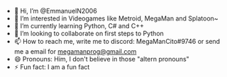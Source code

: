 - 👋 Hi, I’m @EmmanuelN2006
- 👀 I’m interested in Videogames like Metroid, MegaMan and Splatoon~ 
- 🌱 I’m currently learning Python, C# and C++
- 💞️ I’m looking to collaborate on first steps to Python
- 📫 How to reach me, write me to discord: MegaManCito#9746 or send me a email for megamanprog@gmail.com
- 😄 Pronouns: Him, I don't believe in those "altern pronouns"
- ⚡ Fun fact: I am a fun fact
